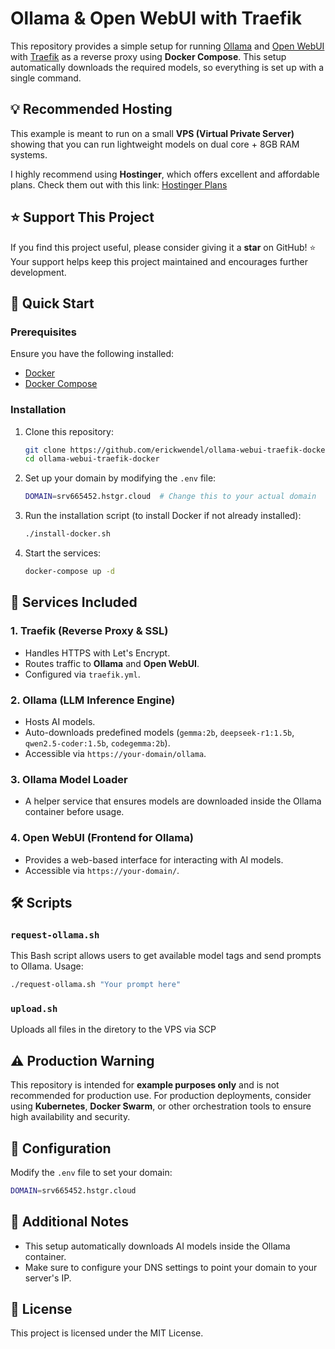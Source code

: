 # Ollama & Open WebUI with Traefik

This repository provides a simple setup for running [Ollama](https://ollama.com/) and [Open WebUI](https://github.com/open-webui/open-webui) with [Traefik](https://traefik.io/) as a reverse proxy using **Docker Compose**. This setup automatically downloads the required models, so everything is set up with a single command.

## 💡 Recommended Hosting
This example is meant to run on a small **VPS (Virtual Private Server)** showing that you can run lightweight models on dual core + 8GB RAM systems.

I highly recommend using **Hostinger**, which offers excellent and affordable plans. Check them out with this link: [Hostinger Plans](https://ewbr.cc/hostinger-ew-1001)

## ⭐ Support This Project
If you find this project useful, please consider giving it a **star** on GitHub! ⭐ Your support helps keep this project maintained and encourages further development.

## 🚀 Quick Start

### Prerequisites
Ensure you have the following installed:
- [Docker](https://docs.docker.com/get-docker/)
- [Docker Compose](https://docs.docker.com/compose/install/)

### Installation
1. Clone this repository:
   ```sh
   git clone https://github.com/erickwendel/ollama-webui-traefik-docker.git
   cd ollama-webui-traefik-docker
   ```

2. Set up your domain by modifying the `.env` file:
   ```sh
   DOMAIN=srv665452.hstgr.cloud  # Change this to your actual domain
   ```

3. Run the installation script (to install Docker if not already installed):
   ```sh
   ./install-docker.sh
   ```

4. Start the services:
   ```sh
   docker-compose up -d
   ```

## 📜 Services Included

### 1. **Traefik (Reverse Proxy & SSL)**
- Handles HTTPS with Let's Encrypt.
- Routes traffic to **Ollama** and **Open WebUI**.
- Configured via `traefik.yml`.

### 2. **Ollama (LLM Inference Engine)**
- Hosts AI models.
- Auto-downloads predefined models (`gemma:2b`, `deepseek-r1:1.5b`, `qwen2.5-coder:1.5b`, `codegemma:2b`).
- Accessible via `https://your-domain/ollama`.

### 3. **Ollama Model Loader**
- A helper service that ensures models are downloaded inside the Ollama container before usage.

### 4. **Open WebUI (Frontend for Ollama)**
- Provides a web-based interface for interacting with AI models.
- Accessible via `https://your-domain/`.

## 🛠 Scripts

### `request-ollama.sh`
This Bash script allows users to get available model tags and send prompts to Ollama.
Usage:
```sh
./request-ollama.sh "Your prompt here"
```

### `upload.sh`
Uploads all files in the diretory to the VPS via SCP

## ⚠️ **Production Warning**
This repository is intended for **example purposes only** and is not recommended for production use.
For production deployments, consider using **Kubernetes**, **Docker Swarm**, or other orchestration tools to ensure high availability and security.

## 📜 Configuration
Modify the `.env` file to set your domain:
```sh
DOMAIN=srv665452.hstgr.cloud
```

## 📎 Additional Notes
- This setup automatically downloads AI models inside the Ollama container.
- Make sure to configure your DNS settings to point your domain to your server's IP.

## 📝 License
This project is licensed under the MIT License.

